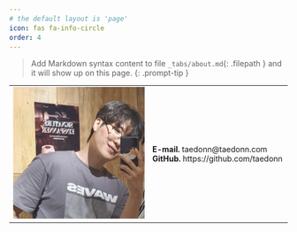 ```yaml
---
# the default layout is 'page'
icon: fas fa-info-circle
order: 4
---
```


> Add Markdown syntax content to file `_tabs/about.md`{: .filepath } and it will show up on this page.
{: .prompt-tip }

<table>
    <tr>
        <td width="50%">
            <img src="/assets/img/about-img_1.jpg" alt="about_img_1">
        </td>
        <td>
            <div><b>E-mail.</b> taedonn@taedonn.com</div>
            <div><b>GitHub.</b> https://github.com/taedonn</div>
        </td>
    </tr>
</table>